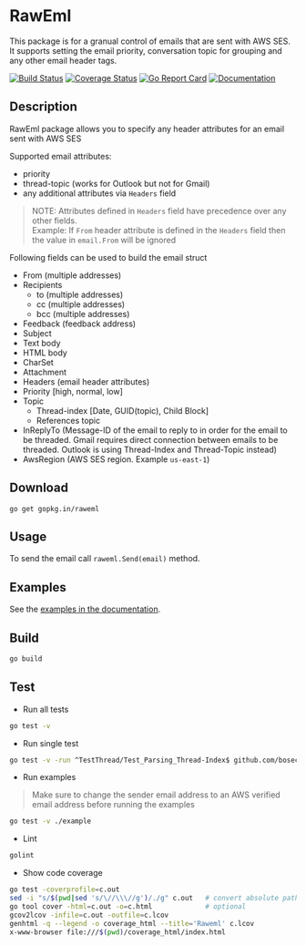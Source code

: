 RawEml
=========
This package is for a granual control of emails that are sent with AWS SES.  
It supports setting the email priority, conversation topic for grouping and any other email header tags.

[![Build Status](https://github.com/boseca/raweml/workflows/build/badge.svg)](https://github.com/boseca/raweml/actions?query=workflow%3Abuild)
[![Coverage Status](https://coveralls.io/repos/github/boseca/raweml/badge.svg?branch=master)](https://coveralls.io/github/boseca/raweml?branch=master)
[![Go Report Card](https://goreportcard.com/badge/github.com/boseca/raweml)](https://goreportcard.com/report/github.com/boseca/raweml)
[![Documentation](https://godoc.org/gopkg.in/raweml?status.svg)](https://godoc.org/gopkg.in/raweml)

## Description

RawEml package allows you to specify any header attributes for an email sent with AWS SES 

Supported email attributes:
- priority 
- thread-topic (works for Outlook but not for Gmail)
- any additional attributes via `Headers` field

>NOTE: Attributes defined in `Headers` field have precedence over any other fields.  
Example: If `From` header attribute is defined in the `Headers` field then the value in `email.From` will be ignored

Following fields can be used to build the email struct
- From      (multiple addresses)
- Recipients
    - to		(multiple addresses)
    - cc		(multiple addresses)
    - bcc		(multiple addresses)
- Feedback      (feedback address)
- Subject
- Text body
- HTML body
- CharSet
- Attachment
- Headers       (email header attributes)
- Priority		[high, normal, low]
- Topic
    - Thread-index	[Date, GUID(topic), Child Block]
    - References 		topic
- InReplyTo     (Message-ID of the email to reply to in order for the email to be threaded. Gmail requires direct connection between emails to be threaded. Outlook is using Thread-Index and Thread-Topic instead)
- AwsRegion     (AWS SES region. Example `us-east-1`)

## Download

`go get gopkg.in/raweml`

## Usage

To send the email call `raweml.Send(email)` method.  


## Examples

See the [examples in the documentation](https://godoc.org/gopkg.in/raweml#example-package).


## Build

```bash
go build
```

## Test

- Run all tests
```bash
go test -v
```

- Run single test
```bash
go test -v -run ^TestThread/Test_Parsing_Thread-Index$ github.com/boseca/raweml
```

- Run examples
>Make sure to change the sender email address to an AWS verified email address before running the examples
```bash
go test -v ./example
```
- Lint
```bash
golint
```

- Show code coverage
```bash
go test -coverprofile=c.out
sed -i "s/$(pwd|sed 's/\//\\\//g')/./g" c.out   # convert absolute path to relative path 
go tool cover -html=c.out -o=c.html             # optional
gcov2lcov -infile=c.out -outfile=c.lcov
genhtml -q --legend -o coverage_html --title='Raweml' c.lcov
x-www-browser file:///$(pwd)/coverage_html/index.html
```